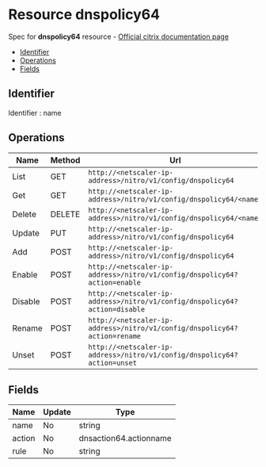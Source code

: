 # Resource dnspolicy64

Spec for **dnspolicy64** resource - [Official citrix documentation page](https://developer-docs.citrix.com/projects/netscaler-nitro-api/en/12.0/configuration/domain-name-service/dnspolicy64/dnspolicy64/)

- [Identifier](#identifier)
- [Operations](#operations)
- [Fields](#fields)

## Identifier

Identifier : name

## Operations

| Name | Method | Url |
|----|----|----|
| List | GET | `http://<netscaler-ip-address>/nitro/v1/config/dnspolicy64` |
| Get | GET | `http://<netscaler-ip-address>/nitro/v1/config/dnspolicy64/<name>` |
| Delete | DELETE | `http://<netscaler-ip-address>/nitro/v1/config/dnspolicy64/<name>` |
| Update | PUT | `http://<netscaler-ip-address>/nitro/v1/config/dnspolicy64` |
| Add | POST | `http://<netscaler-ip-address>/nitro/v1/config/dnspolicy64` |
| Enable | POST | `http://<netscaler-ip-address>/nitro/v1/config/dnspolicy64?action=enable` |
| Disable | POST | `http://<netscaler-ip-address>/nitro/v1/config/dnspolicy64?action=disable` |
| Rename | POST | `http://<netscaler-ip-address>/nitro/v1/config/dnspolicy64?action=rename` |
| Unset | POST | `http://<netscaler-ip-address>/nitro/v1/config/dnspolicy64?action=unset` |

## Fields

| Name | Update | Type |
|----|----|----|
| name | No | string |
| action | No | dnsaction64.actionname |
| rule | No | string |

